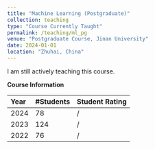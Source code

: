```yaml
---
title: "Machine Learning (Postgraduate)"
collection: teaching
type: "Course Currently Taught"
permalink: /teaching/ml_pg
venue: "Postgraduate Course, Jinan University"
date: 2024-01-01
location: "Zhuhai, China"
---
```


I am still actively teaching this course.

**Course Information**

| Year    | #Students | Student Rating  |
|:--------|:----------|:----------------|
| 2024    | 78        | /               |
| 2023    | 124       | /               |
| 2022    | 76        | /               |
